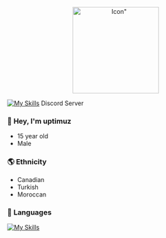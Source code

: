 <p align="center">
    <img width="200" height="200" src="https://cdn.discordapp.com/attachments/1142789930431561808/1145369971908689980/Untitled61_20230827105049.png" alt=Icon">
</p>

[![My Skills](https://skillicons.dev/icons?i=discord&perline=3)](https://dsc.gg/uptimuz) Discord Server

### 👋 **Hey, I'm __uptimuz__**
-    15 year old
-    Male

### 🌎 **Ethnicity**
-   Canadian
-   Turkish
-   Moroccan

### 🐍  **Languages**
[![My Skills](https://skillicons.dev/icons?i=python,html,go&perline=3)](https://skillicons.dev)
<!---
uptimuz/uptimuz is a ✨ special ✨ repository because its `README.md` (this file) appears on your GitHub profile.
You can click the Preview link to take a look at your changes.
--->
